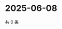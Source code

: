 # 2025-06-08

共 0 条

<!-- BEGIN ZHIHUQUESTIONS -->
<!-- 最后更新时间 Sun Jun 08 2025 01:09:17 GMT+0800 (China Standard Time) -->

<!-- END ZHIHUQUESTIONS -->
